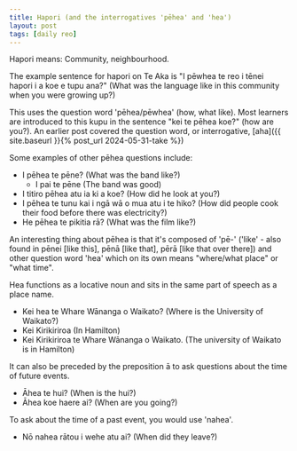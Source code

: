 ```yaml
---
title: Hapori (and the interrogatives 'pēhea' and 'hea')
layout: post
tags: [daily reo]
---
```

Hapori means: Community, neighbourhood.

The example sentence for hapori on Te Aka is "I pēwhea te reo i tēnei hapori i a koe e tupu ana?" (What was the language like in this community when you were growing up?)

This uses the question word 'pēhea/pēwhea' (how, what like). Most learners are introduced to this kupu in the sentence "kei te pēhea koe?" (how are you?). An earlier post covered the question word, or interrogative, [aha]({{ site.baseurl }}{% post_url 2024-05-31-take %})

Some examples of other pēhea questions include:
- I pēhea te pēne? (What was the band like?)
  - I pai te pēne (The band was good)
- I titiro pēhea atu ia ki a koe? (How did he look at you?)
- I pēhea te tunu kai i ngā wā o mua atu i te hiko? (How did people cook their food before there was electricity?)
- He pēhea te pikitia rā? (What was the film like?)

An interesting thing about pēhea is that it's composed of 'pē-' ('like' - also found in pēnei [like this], pēnā [like that], pērā [like that over there]) and other question word 'hea' which on its own means "where/what place" or "what time".

Hea functions as a locative noun and sits in the same part of speech as a place name.
- Kei hea te Whare Wānanga o Waikato? (Where is the University of Waikato?)
- Kei Kirikiriroa (In Hamilton)
- Kei Kirikiriroa te Whare Wānanga o Waikato. (The university of Waikato is in Hamilton)

It can also be preceded by the preposition ā to ask questions about the time of future events.
- Āhea te hui? (When is the hui?)
- Āhea koe haere ai? (When are you going?)

To ask about the time of a past event, you would use 'nahea'.
- Nō nahea rātou i wehe atu ai? (When did they leave?)

